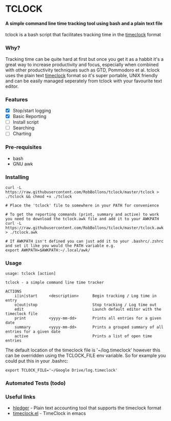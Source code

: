 # TCLOCK
#### A simple command line time tracking tool using bash and a plain text file
tclock is a bash script that facilitates tracking time in the [timeclock](https://hledger.org/timeclock.html) format

### Why?
Tracking time can be quite hard at first but once you get it as a habbit it's a great way to increase productivity and focus, especially when combined with other productivity techniques such as GTD, Pommodoro et al.
tclock uses the plain text [timeclock](https://hledger.org/timeclock.html) format so it's super portable, UNIX friendly and can be easily managed seperately from tclock with your favourite text editor.

### Features
- [x] Stop/start logging
- [x] Basic Reporting
- [ ] Install script
- [ ] Searching
- [ ] Charting

### Pre-requisites
- bash
- GNU awk

### Installing
````
curl -L https://raw.githubusercontent.com/RobBollons/tclock/master/tclock > ./tclock && chmod +x ./tclock

# Place the 'tclock' file to somewhere in your PATH for convenience

# To get the reporting commands (print, summary and active) to work you need to download the tclock.awk file and add it to your AWKPATH
curl -L https://raw.githubusercontent.com/RobBollons/tclock/master/tclock.awk > ./tclock.awk

# If AWKPATH isn't defined you can just add it to your .bashrc/.zshrc and set it like you would the PATH variable e.g.
export AWKPATH=$AWKPATH:~/.local/awk/

````

### Usage
````
usage: tclock [action]

tclock - a simple command line time tracker

ACTIONS
    i|in|start     <description>      Begin tracking / Log time in entry
    o|out|stop                        Stop tracking / Log time out
    edit                              Launch default editor with the timeclock file
    print          <yyyy-mm-dd>       Prints all entries for a given date
    summary        <yyyy-mm-dd>       Prints a grouped summary of all entries for a given date
    active                            Prints a list of open time entries
````

The default location of the timeclock file is '~/log.timeclock' however this can be overridden using the TCLOCK_FILE env variable. So for example you could put this in your .bashrc:
````
export TCLOCK_FILE='~/Google Drive/log.timeclock'
````

### Automated Tests (todo)

### Useful links
- [hledger](https://hledger.org/timeclock.html) - Plain text accounting tool that supports the timeclock format
- [timeclock.el](https://www.emacswiki.org/emacs/TimeClock) - TimeClock in emacs
